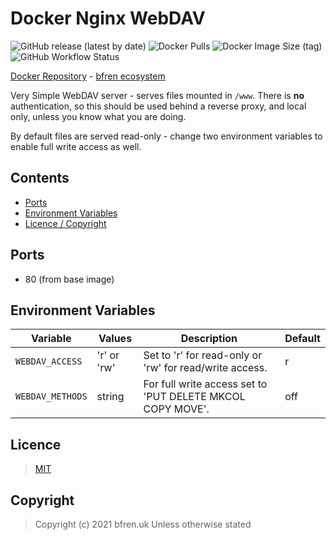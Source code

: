 # Docker Nginx WebDAV

![GitHub release (latest by date)](https://img.shields.io/github/v/release/bfren/docker-nginx-webdav) ![Docker Pulls](https://img.shields.io/docker/pulls/bcgdesign/nginx-webdav?label=pulls) ![Docker Image Size (tag)](https://img.shields.io/docker/image-size/bcgdesign/nginx-webdav/latest?label=size)<br/>
![GitHub Workflow Status](https://img.shields.io/github/workflow/status/bfren/docker-nginx-webdav/dev?label=build)

[Docker Repository](https://hub.docker.com/r/bcgdesign/nginx-webdav) - [bfren ecosystem](https://github.com/bfren/docker)

Very Simple WebDAV server - serves files mounted in `/www`.  There is **no** authentication, so this should be used behind a reverse proxy, and local only, unless you know what you are doing.

By default files are served read-only - change two environment variables to enable full write access as well.

## Contents

* [Ports](#ports)
* [Environment Variables](#environment-variables)
* [Licence / Copyright](#licence)

## Ports

* 80 (from base image)

## Environment Variables

| Variable         | Values      | Description                                                | Default |
| ---------------- | ----------- | ---------------------------------------------------------- | ------- |
| `WEBDAV_ACCESS`  | 'r' or 'rw' | Set to 'r' for read-only or 'rw' for read/write access.    | r       |
| `WEBDAV_METHODS` | string      | For full write access set to 'PUT DELETE MKCOL COPY MOVE'. | off     |

## Licence

> [MIT](https://mit.bfren.uk/2020)

## Copyright

> Copyright (c) 2021 bfren.uk
> Unless otherwise stated
